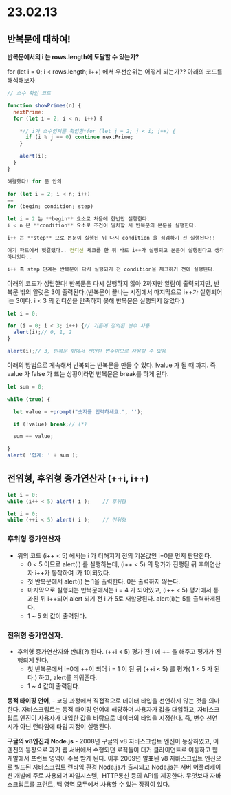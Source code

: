 # 23.02.13

## 반복문에 대하여!

**반복문에서의 i 는 rows.length에 도달할 수 있는가?**

for (let i = 0; i < rows.length; i++) 에서 우선순위는 어떻게 되는가?? 아래의 코드를 해석해보자

```jsx
// 소수 확인 코드

function showPrimes(n) {
  nextPrime:
  for (let i = 2; i < n; i++) {

    *// i가 소수인지를 확인함*for (let j = 2; j < i; j++) {
      if (i % j == 0) continue nextPrime;
    }

    alert(i);
  }
}
```

```jsx
해결했다! for 문 안의

for (let i = 2; i < n; i++)
==
for (begin; condition; step)

let i = 2 는 **begin** 요소로 처음에 한번만 실행한다.
i < n 은 **condition** 요소로 조건이 일치할 시 반복문의 본문을 실행한다.

i++ 는 **step** 으로 본문이 실행된 뒤 다시 condition 을 점검하기 전 실행된다!!

여기 파트에서 헷갈렸다.. 컨디션 체크를 한 뒤 바로 i++가 실행되고 본문이 실행된다고 생각하여서 그럼 결국 i는 n값에 도달할 수 있는게 아닌가?? 라고 생각했지만..
아니었다..

i++ 즉 step 단계는 반복문이 다시 실행되기 전 condition을 체크하기 전에 실행된다.
```

아래의 코드가 성립한다! 반복문은 다시 실행하지 않아 2까지만 알람이 출력되지만, 반복문 밖의 알럿은 3이 출력된다.(반복문이 끝나는 시점에서 마지막으로 i++가 실행되어 i는 3이다. i < 3 의 컨디션을 만족하지 못해 반복문은 실행되지 않았다.)

```jsx
let i = 0;

for (i = 0; i < 3; i++) {// 기존에 정의된 변수 사용
  alert(i);// 0, 1, 2
}

alert(i);// 3, 반복문 밖에서 선언한 변수이므로 사용할 수 있음
```

아래의 방법으로 계속해서 반복되는 반복문을 만들 수 있다. !value 가 될 때 까지. 즉 value 가 false 가 뜨는 상황이라면 반복문은 break를 하게 된다.

```jsx
let sum = 0;

while (true) {

  let value = +prompt("숫자를 입력하세요.", '');

  if (!value) break;// (*)

  sum += value;

}
alert( '합계: ' + sum );
```

## 전위형, 후위형 증가연산자 (++i, i++)

```jsx
let i = 0;
while (i++ < 5) alert( i );    // 후위형

let i = 0;
while (++i < 5) alert( i );    // 전위형
```

### 후위형 증가연산자

- 위의 코드 (i++ < 5) 에서는 i 가 더해지기 전의 기본값인 i=0을 먼저 판단한다.
    - 0 < 5 이므로 alert(i) 를 실행하는데, (i++ < 5) 의 평가가 진행된 뒤 후위연산자 i++가 동작하여 i가 1이되었다.
    - 첫 반복문에서 alert(i) 는 1을 출력한다. 0은 출력하지 않는다.
    - 마지막으로 실행되는 반복문에서는 i = 4 가 되어있고, (i++ < 5) 평가에서 통과된 뒤 i++되어 alert 되기 전 i 가 5로 재할당된다. alert(i)는 5를 출력하게된다.
    - 1 ~ 5 의 값이 출력된다.

### 전위형 증가연산자.

- 후위형 증가연산자와 반대(?) 된다. (++i < 5) 평가 전 i 에 ++ 을 해주고 평가가 진행되게 된다.
    - 첫 반복문에서 i=0에 ++이 되어 i = 1 이 된 뒤 (++i < 5) 를 평가( 1 < 5 가 된다.) 하고, alert를 띄워준다.
    - 1 ~ 4 값이 출력된다.

**동적 타이핑 언어**, - 코딩 과정에서 직접적으로 데이터 타입을 선언하지 않는 것을 의마한다. 자바스크립트는 동적 타이핑 언어에 해당하며 사용자가 값을 대입하고, 자바스크립트 엔진이 사용자가 대입한 값을 바탕으로 데이터의 타입을 지정한다. 즉, 변수 선언 시가 아닌 런타임에 타입 지정이 실행된다.

**구글의 v8엔진과 Node.js** - 2008년 구글의 v8 자바스크립트 엔진이 등장하였고, 이 엔진의 등장으로 과거 웹 서버에서 수행되던 로직들이 대거 클라이언트로 이동하고 웹 개발에서 프런트 영역이 주목 받게 된다. 이후 2009년 발표된 v8 자바스크립트 엔진으로 빌드된 자바스크립트 런타임 환경 Node.js가 출시되고 Node.js는 서버 어플리케이션 개발에 주로 사용되며 파일시스템,  HTTP통신 등의 API를 제공한다. 무엇보다 자바스크립트를 프런트, 백 영역 모두에서 사용할 수 있는 장점이 있다.
